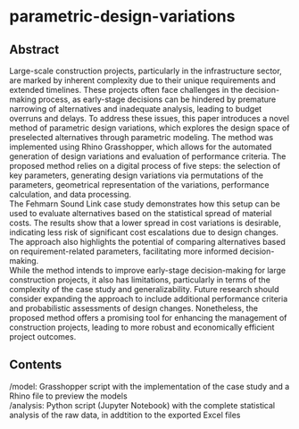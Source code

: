 # parametric-design-variations


## Abstract
Large-scale construction projects, particularly in the infrastructure sector, are marked by inherent complexity due to their unique requirements and extended timelines. These projects often face challenges in the decision-making process, as early-stage decisions can be hindered by premature narrowing of alternatives and inadequate analysis, leading to budget overruns and delays. To address these issues, this paper introduces a novel method of parametric design variations, which explores the design space of preselected alternatives through parametric modeling. The method was implemented using Rhino Grasshopper, which allows for the automated generation of design variations and evaluation of performance criteria. The proposed method relies on a digital process of five steps: the selection of key parameters, generating design variations via permutations of the parameters, geometrical representation of the variations, performance calculation, and data processing.	
The Fehmarn Sound Link case study demonstrates how this setup can be used to evaluate alternatives based on the statistical spread of material costs. The results show that a lower spread in cost variations is desirable, indicating less risk of significant cost escalations due to design changes. The approach also highlights the potential of comparing alternatives based on requirement-related parameters, facilitating more informed decision-making.	
While the method intends to improve early-stage decision-making for large construction projects, it also has limitations, particularly in terms of the complexity of the case study and generalizability. Future research should consider expanding the approach to include additional performance criteria and probabilistic assessments of design changes. Nonetheless, the proposed method offers a promising tool for enhancing the management of construction projects, leading to more robust and economically efficient project outcomes.

## Contents
/model: Grasshopper script with the implementation of the case study and a Rhino file to preview the models <br> 
/analysis: Python script (Jupyter  Notebook) with the complete statistical analysis of the raw data, in addtition to the exported Excel files
